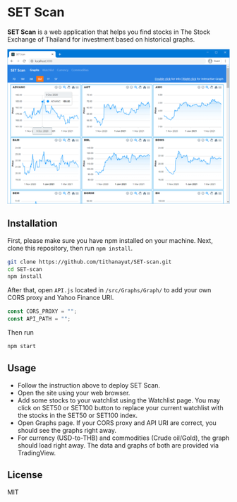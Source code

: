 # SET Scan

**SET Scan** is a web application that helps you find stocks in The Stock Exchange of Thailand for investment based on historical graphs.

![Screenshot](screenshot.png)

## Installation

First, please make sure you have npm installed on your machine.
Next, clone this repository, then run `npm install`.

```bash
git clone https://github.com/tithanayut/SET-scan.git
cd SET-scan
npm install
```

After that, open `API.js` located in `/src/Graphs/Graph/` to add your own CORS proxy and Yahoo Finance URI.

```js
const CORS_PROXY = "";
const API_PATH = "";
```

Then run

```bash
npm start
```

## Usage

-   Follow the instruction above to deploy SET Scan.
-   Open the site using your web browser.
-   Add some stocks to your watchlist using the Watchlist page. You may click on SET50 or SET100 button to replace your current watchlist with the stocks in the SET50 or SET100 index.
-   Open Graphs page. If your CORS proxy and API URI are correct, you should see the graphs right away.
-   For currency (USD-to-THB) and commodities (Crude oil/Gold), the graph should load right away. The data and graphs of both are provided via TradingView.

## License

MIT
